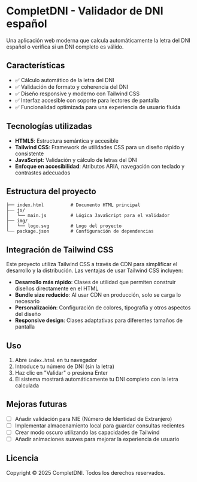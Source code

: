 # CompletDNI - Validador de DNI español

Una aplicación web moderna que calcula automáticamente la letra del DNI español o verifica si un DNI completo es válido.

## Características

- ✅ Cálculo automático de la letra del DNI
- ✅ Validación de formato y coherencia del DNI
- ✅ Diseño responsive y moderno con Tailwind CSS
- ✅ Interfaz accesible con soporte para lectores de pantalla
- ✅ Funcionalidad optimizada para una experiencia de usuario fluida

## Tecnologías utilizadas

- **HTML5**: Estructura semántica y accesible
- **Tailwind CSS**: Framework de utilidades CSS para un diseño rápido y consistente
- **JavaScript**: Validación y cálculo de letras del DNI
- **Enfoque en accesibilidad**: Atributos ARIA, navegación con teclado y contrastes adecuados

## Estructura del proyecto

```
├── index.html          # Documento HTML principal
├── js/
│   └── main.js         # Lógica JavaScript para el validador
├── img/
│   └── logo.svg        # Logo del proyecto
└── package.json        # Configuración de dependencias
```

## Integración de Tailwind CSS

Este proyecto utiliza Tailwind CSS a través de CDN para simplificar el desarrollo y la distribución. Las ventajas de usar Tailwind CSS incluyen:

- **Desarrollo más rápido**: Clases de utilidad que permiten construir diseños directamente en el HTML
- **Bundle size reducido**: Al usar CDN en producción, solo se carga lo necesario
- **Personalización**: Configuración de colores, tipografía y otros aspectos del diseño
- **Responsive design**: Clases adaptativas para diferentes tamaños de pantalla

## Uso

1. Abre `index.html` en tu navegador
2. Introduce tu número de DNI (sin la letra)
3. Haz clic en "Validar" o presiona Enter
4. El sistema mostrará automáticamente tu DNI completo con la letra calculada

## Mejoras futuras

- [ ] Añadir validación para NIE (Número de Identidad de Extranjero)
- [ ] Implementar almacenamiento local para guardar consultas recientes
- [ ] Crear modo oscuro utilizando las capacidades de Tailwind
- [ ] Añadir animaciones suaves para mejorar la experiencia de usuario

## Licencia

Copyright © 2025 CompletDNI. Todos los derechos reservados.
